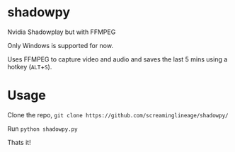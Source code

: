 # shadowpy
Nvidia Shadowplay but with FFMPEG

Only Windows is supported for now. 

Uses FFMPEG to capture video and audio and saves the last 5 mins using a hotkey (`ALT`+`S`).

# Usage
Clone the repo, `git clone https://github.com/screaminglineage/shadowpy/`

Run `python shadowpy.py`

Thats it! 

